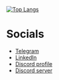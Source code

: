 [![Top Langs](https://github-readme-stats.vercel.app/api/top-langs/?username=anuraghazra&layout=compact&theme=gruvbox)](https://github.com/anuraghazra/github-readme-stats)

# Socials

* [Telegram](https://t.me/rolling_st0ne)
* [LinkedIn](https://linkedin.com/in/rolling-st0ne)
* [Discord profile](https://discordapp.com/users/970301516260999180)
* [Discord server](https://discord.gg/BgyFPrHRgA)
